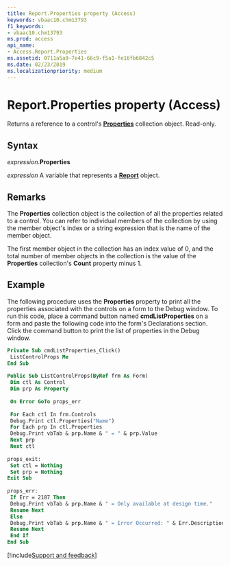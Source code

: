 ```yaml
---
title: Report.Properties property (Access)
keywords: vbaac10.chm13793
f1_keywords:
- vbaac10.chm13793
ms.prod: access
api_name:
- Access.Report.Properties
ms.assetid: 0711a5a9-7e41-66c9-f5a1-fe16fb6842c5
ms.date: 02/23/2019
ms.localizationpriority: medium
---
```



# Report.Properties property (Access)

Returns a reference to a control's **[Properties](Access.Properties.md)** collection object. Read-only.


## Syntax

_expression_.**Properties**

_expression_ A variable that represents a **[Report](Access.Report.md)** object.


## Remarks

The **Properties** collection object is the collection of all the properties related to a control. You can refer to individual members of the collection by using the member object's index or a string expression that is the name of the member object. 

The first member object in the collection has an index value of 0, and the total number of member objects in the collection is the value of the **Properties** collection's **Count** property minus 1.


## Example

The following procedure uses the **Properties** property to print all the properties associated with the controls on a form to the Debug window. To run this code, place a command button named **cmdListProperties** on a form and paste the following code into the form's Declarations section. Click the command button to print the list of properties in the Debug window.


```vb
Private Sub cmdListProperties_Click() 
 ListControlProps Me 
End Sub 
 
Public Sub ListControlProps(ByRef frm As Form) 
 Dim ctl As Control 
 Dim prp As Property 
 
 On Error GoTo props_err 
 
 For Each ctl In frm.Controls 
 Debug.Print ctl.Properties("Name") 
 For Each prp In ctl.Properties 
 Debug.Print vbTab & prp.Name & " = " & prp.Value 
 Next prp 
 Next ctl 
 
props_exit: 
 Set ctl = Nothing 
 Set prp = Nothing 
Exit Sub 
 
props_err: 
 If Err = 2187 Then 
 Debug.Print vbTab & prp.Name & " = Only available at design time." 
 Resume Next 
 Else 
 Debug.Print vbTab & prp.Name & " = Error Occurred: " & Err.Description 
 Resume Next 
 End If 
End Sub
```




[!include[Support and feedback](~/includes/feedback-boilerplate.md)]